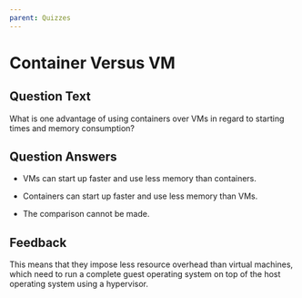 ```yaml
---
parent: Quizzes
---
```


# Container Versus VM

## Question Text

What is one advantage of using containers over VMs in regard to starting times and memory consumption?

## Question Answers

- VMs can start up faster and use less memory than containers.

+ Containers can start up faster and use less memory than VMs.

- The comparison cannot be made.

## Feedback

This means that they impose less resource overhead than virtual machines, which need to run a complete guest operating system on top of the host operating system using a hypervisor.
